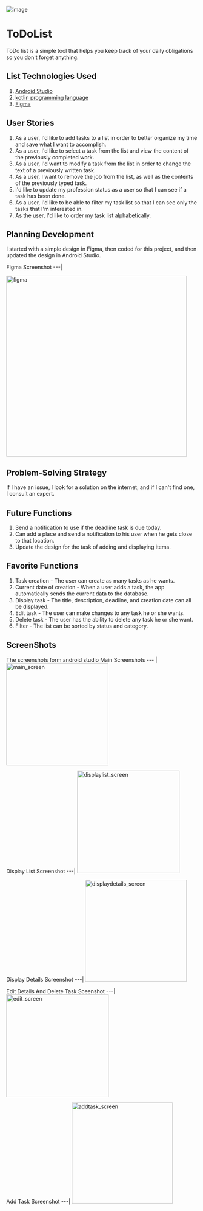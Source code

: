 
![image](https://user-images.githubusercontent.com/91452316/140028501-c5493074-90dc-4757-9723-fd8486c9fd5c.png)
# ToDoList
ToDo list is a simple tool that helps you keep track of your daily obligations so you don't forget anything.
## List Technologies Used
1. [Android Studio][2]
2. [kotlin programming language][3]
3. [Figma][4]
## User Stories
1. As a user, I'd like to add tasks to a list in order to better organize my time and save what I want to accomplish.
2. As a user, I'd like to select a task from the list and view the content of the previously completed work.
3. As a user, I'd want to modify a task from the list in order to change the text of a previously written task.
4. As a user, I want to remove the job from the list, as well as the contents of the previously typed task.
5. I'd like to update my profession status as a user so that I can see if a task has been done.
6. As a user, I'd like to be able to filter my task list so that I can see only the tasks that I'm interested in.
7. As the user, I'd like to order my task list alphabetically.
## Planning Development 
I started with a simple design in Figma, then coded for this project, and then updated the design in Android Studio.

Figma Screenshot
---|

<img width="476" alt="figma" src="https://user-images.githubusercontent.com/91452316/140039824-bd0eddff-af80-4cab-bbd4-3a9187d0447c.png">


## Problem-Solving Strategy
If I have an issue, I look for a solution on the internet, and if I can't find one, I consult an expert.

## Future Functions
1. Send a notification to use if the deadline task is due today.
2. Can add a place and send a notification to his user when he gets close to that location.
3. Update the design for the task of adding and displaying items.
## Favorite Functions
1. Task creation - The user can create as many tasks as he wants.
2. Current date of creation - When a user adds a task, the app automatically sends the current data to the database.
3. Display task - The title, description, deadline, and creation date can all be displayed.
4. Edit task - The user can make changes to any task he or she wants.
5. Delete task - The user has the ability to delete any task he or she want.
6. Filter - The list can be sorted by status and category.
## ScreenShots
The screenshots form android studio
Main Screenshots
--- |
<img width="269" alt="main_screen" src="https://user-images.githubusercontent.com/91452316/140029896-9b173725-9a60-49b9-b58e-6b0017502e9a.png">

Display List Screenshot 
---|
<img width="270" alt="displaylist_screen" src="https://user-images.githubusercontent.com/91452316/140030054-3271a678-f72b-4c97-be29-357a57404176.png">

Display Details Screenshot
---|
<img width="268" alt="displaydetails_screen" src="https://user-images.githubusercontent.com/91452316/140030121-ed474875-e301-4a5e-a893-8b2f91eeff6e.png">

 Edit Details And Delete Task Sceenshot
 ---|
<img width="270" alt="edit_screen" src="https://user-images.githubusercontent.com/91452316/140030234-63dd7b85-1e50-4928-9ce8-f2fd95a29e50.png">

Add Task Screenshot
---|
<img width="266" alt="addtask_screen" src="https://user-images.githubusercontent.com/91452316/140030536-915a58db-a301-4e2c-a332-997d44e68a1c.png">


[2]:https://developer.android.com/studio?gclid=Cj0KCQjw5oiMBhDtARIsAJi0qk1XynCsLYazXjaGg4jc2c274uQaqPKQVp84TUYHZXFwvJ-UasEAMcwaAhgFEALw_wcB&gclsrc=aw.ds
[3]:https://developer.android.com/kotlin?gclid=Cj0KCQjw5oiMBhDtARIsAJi0qk0fRhPxeSoiv1myXTAbN7aXUWM2TrSZI-6JL_uYbnfT0XDm4-FIeZAaAvnaEALw_wcB&gclsrc=aw.ds
[4]:https://www.figma.com/

